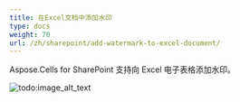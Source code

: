 ```yaml
---
title: 在Excel文档中添加水印
type: docs
weight: 70
url: /zh/sharepoint/add-watermark-to-excel-document/
---
```


Aspose.Cells for SharePoint 支持向 Excel 电子表格添加水印。

![todo:image_alt_text](add-watermark-to-excel-document_1.png)
